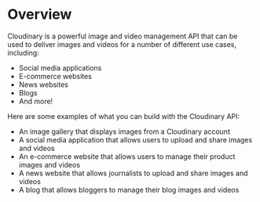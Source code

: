# Overview

Cloudinary is a powerful image and video management API that can be used to
deliver images and videos for a number of different use cases, including:

- Social media applications
- E-commerce websites
- News websites
- Blogs
- And more!

Here are some examples of what you can build with the Cloudinary API:

- An image gallery that displays images from a Cloudinary account
- A social media application that allows users to upload and share images and
  videos
- An e-commerce website that allows users to manage their product images and
  videos
- A news website that allows journalists to upload and share images and videos
- A blog that allows bloggers to manage their blog images and videos
